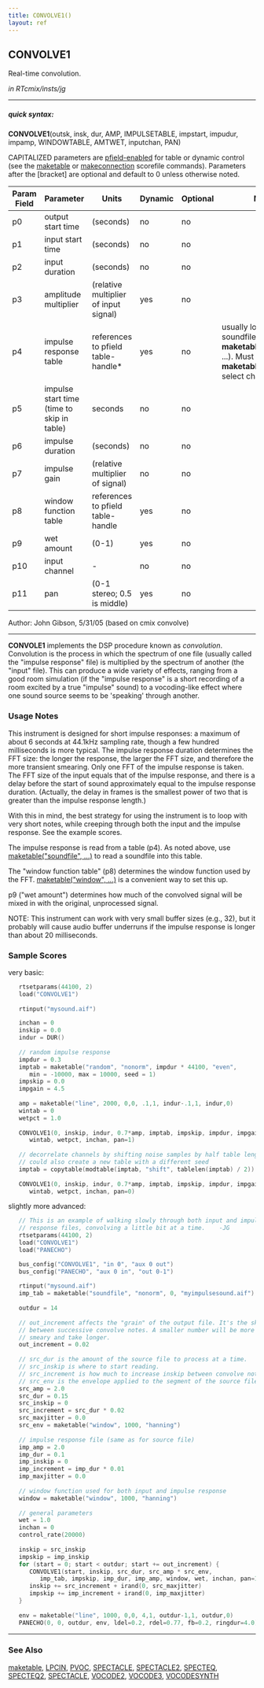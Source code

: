 ```yaml
---
title: CONVOLVE1()
layout: ref
---
```


## CONVOLVE1

Real-time convolution.

*in RTcmix/insts/jg*  
  

-----

##### quick syntax:

**CONVOLVE1**(outsk, insk, dur, AMP, IMPULSETABLE, impstart, impudur,
impamp, WINDOWTABLE, AMTWET, inputchan, PAN)

CAPITALIZED parameters are [pfield-enabled](pfield-enabled.html) for
table or dynamic control (see the
[maketable](../scorefile/maketable.html) or
[makeconnection](../scorefile/makeconnection.html) scorefile
commands). Parameters after the \[bracket\] are optional and default to
0 unless otherwise noted.


Param Field	| Parameter | Units | Dynamic | Optional | Notes
----------- | --------- | ----- | -------- | --------- | ---------
p0 | output start time | (seconds) | no | no | 
p1 | input start time | (seconds) | no | no | 
p2 | input duration | (seconds) | no | no | 
p3 | amplitude multiplier | (relative multiplier of input signal) | yes | no | 
p4 | impulse response table | references to pfield table-handle* | yes | no | usually loaded from a soundfile - use **maketable**("soundfile", ...). Must be mono; **maketable** lets you select channel
p5 | impulse start time (time to skip in table) | seconds | no | no | 
p6 | impulse duration | (seconds) | no | no | 
p7 | impulse gain | (relative multiplier of signal) | no | no | 
p8 | window function table | references to pfield table-handle | yes | no | 
p9 | wet amount | (0-1) | yes | no | 
p10 | input channel |  -  | no | no | 
p11 | pan | (0-1 stereo; 0.5 is middle) | yes | no | 


   Author: John Gibson, 5/31/05 (based on cmix convolve)

  

-----

  
**CONVOLE1** implements the DSP procedure known as *convolution*.
Convolution is the process in which the spectrum of one file (usually
called the "impulse response" file) is multiplied by the spectrum of
another (the "input" file). This can produce a wide variety of effects,
ranging from a good room simulation (if the "impulse response" is a
short recording of a room excited by a true "impulse" sound) to a
vocoding-like effect where one sound source seems to be 'speaking'
through another.

### Usage Notes

This instrument is designed for short impulse responses: a maximum of
about 6 seconds at 44.1kHz sampling rate, though a few hundred
milliseconds is more typical. The impulse response duration determines
the FFT size: the longer the response, the larger the FFT size, and
therefore the more transient smearing. Only one FFT of the impulse
response is taken. The FFT size of the input equals that of the impulse
response, and there is a delay before the start of sound approximately
equal to the impulse response duration. (Actually, the delay in frames
is the smallest power of two that is greater than the impulse response
length.)

With this in mind, the best strategy for using the instrument is to loop
with very short notes, while creeping through both the input and the
impulse response. See the example scores.

The impulse response is read from a table (p4). As noted above, use
[maketable("soundfile", ...)](../scorefile/maketable.html#soundfile) to
read a soundfile into this table.

The "window function table" (p8) determines the window function used by
the FFT. [maketable("window", ...)](../scorefile/maketable.html#window)
is a convenient way to set this up.

p9 ("wet amount") determines how much of the convolved signal will be
mixed in with the original, unprocessed signal.

NOTE: This instrument can work with very small buffer sizes (e.g., 32),
but it probably will cause audio buffer underruns if the impulse
response is longer than about 20 milliseconds.

### Sample Scores

very basic:

```cpp
   rtsetparams(44100, 2)
   load("CONVOLVE1")
   
   rtinput("mysound.aif")

   inchan = 0
   inskip = 0.0
   indur = DUR()
   
   // random impulse response
   impdur = 0.3
   imptab = maketable("random", "nonorm", impdur * 44100, "even",
      min = -10000, max = 10000, seed = 1)
   impskip = 0.0
   impgain = 4.5
   
   amp = maketable("line", 2000, 0,0, .1,1, indur-.1,1, indur,0)
   wintab = 0
   wetpct = 1.0
   
   CONVOLVE1(0, inskip, indur, 0.7*amp, imptab, impskip, impdur, impgain,
      wintab, wetpct, inchan, pan=1)
   
   // decorrelate channels by shifting noise samples by half table length
   // could also create a new table with a different seed
   imptab = copytable(modtable(imptab, "shift", tablelen(imptab) / 2))
   
   CONVOLVE1(0, inskip, indur, 0.7*amp, imptab, impskip, impdur, impgain,
      wintab, wetpct, inchan, pan=0)
```

  
  
slightly more advanced:

```cpp
   // This is an example of walking slowly through both input and impulse
   // response files, convolving a little bit at a time.    -JG
   rtsetparams(44100, 2)
   load("CONVOLVE1")
   load("PANECHO")

   bus_config("CONVOLVE1", "in 0", "aux 0 out")
   bus_config("PANECHO", "aux 0 in", "out 0-1")
   
   rtinput("mysound.aif")
   imp_tab = maketable("soundfile", "nonorm", 0, "myimpulsesound.aif")
   
   outdur = 14
   
   // out_increment affects the "grain" of the output file. It's the skip
   // between successive convolve notes. A smaller number will be more
   // smeary and take longer.
   out_increment = 0.02
   
   // src_dur is the amount of the source file to process at a time.
   // src_inskip is where to start reading.
   // src_increment is how much to increase inskip between convolve notes.
   // src_env is the envelope applied to the segment of the source file.
   src_amp = 2.0
   src_dur = 0.15
   src_inskip = 0
   src_increment = src_dur * 0.02
   src_maxjitter = 0.0
   src_env = maketable("window", 1000, "hanning")
   
   // impulse response file (same as for source file)
   imp_amp = 2.0
   imp_dur = 0.1
   imp_inskip = 0
   imp_increment = imp_dur * 0.01
   imp_maxjitter = 0.0
   
   // window function used for both input and impulse response
   window = maketable("window", 1000, "hanning")
   
   // general parameters
   wet = 1.0
   inchan = 0
   control_rate(20000)
   
   inskip = src_inskip
   impskip = imp_inskip
   for (start = 0; start < outdur; start += out_increment) {
      CONVOLVE1(start, inskip, src_dur, src_amp * src_env,
         imp_tab, impskip, imp_dur, imp_amp, window, wet, inchan, pan=1)
      inskip += src_increment + irand(0, src_maxjitter)
      impskip += imp_increment + irand(0, imp_maxjitter)
   }
   
   env = maketable("line", 1000, 0,0, 4,1, outdur-1,1, outdur,0)
   PANECHO(0, 0, outdur, env, ldel=0.2, rdel=0.77, fb=0.2, ringdur=4.0)
```

  

-----

### See Also

[maketable](../scorefile/maketable.html), [LPCIN](LPCIN.html),
[PVOC](PVOC.html), [SPECTACLE](SPECTACLE.html),
[SPECTACLE2](SPECTACLE2.html), [SPECTEQ](SPECTEQ.html),
[SPECTEQ2](SPECTEQ2.html), [SPECTACLE](TVSPECTACLE.html),
[VOCODE2](VOCODE2.html), [VOCODE3](VOCODE3.html),
[VOCODESYNTH](VOCODESYNTH.html)
